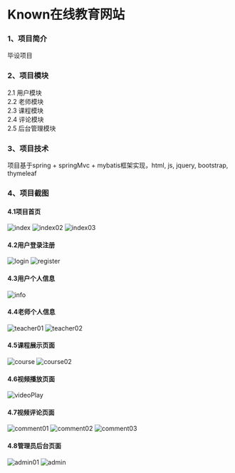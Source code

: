# Known在线教育网站
### 1、项目简介
毕设项目
### 2、项目模块
2.1 用户模块  
2.2 老师模块  
2.3 课程模块  
2.4 评论模块  
2.5 后台管理模块
### 3、项目技术
项目基于spring + springMvc + mybatis框架实现，html, js, jquery, bootstrap, thymeleaf
### 4、项目截图
#### 4.1项目首页
![index](README-images/index.jpg)
![index02](README-images/index02.jpg)
![index03](README-images/index03.jpg)
#### 4.2用户登录注册
![login](README-images/login.png)
![register](README-images/register.png)
#### 4.3用户个人信息
![info](README-images/info.jpg)
#### 4.4老师个人信息
![teacher01](README-images/teacher01.jpg)
![teacher02](README-images/teacher02.png)
#### 4.5课程展示页面
![course](README-images/allcourse.jpg)
![course02](README-images/courseDisplay.png)
#### 4.6视频播放页面
![videoPlay](README-images/videoPlay.jpg)
#### 4.7视频评论页面
![comment01](README-images/comment01.png)
![comment02](README-images/comment02.png)
![comment03](README-images/comment03.png)
#### 4.8管理员后台页面
![admin01](README-images/admin01.png)
![admin](README-images/admin.png)

